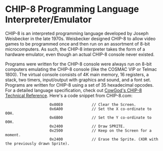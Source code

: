 
# CHIP-8 Programming Language Interpreter/Emulator

CHIP-8 is an interpreted programming language developed by Joseph Weisbecker in the late 1970s. Weisbecker designed CHIP-8 to allow video games to be programmed once and then run on an assortment of 8-bit microcomputers. As such, the CHIP-8 interpreter takes the form of a hardware emulator, even though an actual CHIP-8 console never existed. 
 
Programs were written for the CHIP-8 console were always run on 8-bit computers emulating the CHIP-8 console (like the COSMAC VIP or Telmac 1800). The virtual console consists of 4K main memory, 16 registers, a stack, two timers, input/output with graphics and sound, and a font set. Programs are written for CHIP-8 using a set of 35 hexadecimal opcodes. For a detailed language specification, check out [CowGod's CHIP-8 Technical Reference](http://devernay.free.fr/hacks/chip8/C8TECH10.HTM#3.0). Here's a code snippet from CHIP-8.com:
```
                    0x00E0             // Clear the Screen.
                    0x6A00             // Set the X co-ordinate to 00H.
                    0x6B00             // Set the Y co-ordinate to 00H.
                    0x2400             // Draw SPRITE.
                    0x2500             // Keep on the Screen for a moment.
                    0x2400             // Erase the Sprite. (XOR with the previously drawn Sprite).
```  
